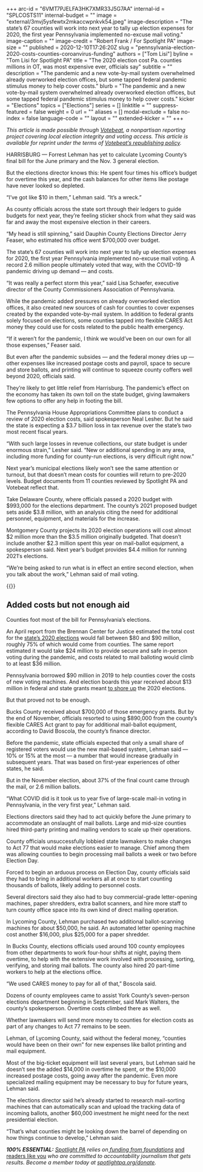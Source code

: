 +++
arc-id = "6VMT7PJELFA3HK7XMR33J5G7AA"
internal-id = "SPLCOSTS11"
internal-budget = ""
image = "external/3mvj5ysfewtx2mkaccwpnkvk54.jpeg"
image-description = "The state’s 67 counties will work into next year to tally up election expenses for 2020, the first year Pennsylvania implemented no-excuse mail voting."
image-caption = ""
image-credit = "Robert Frank / For Spotlight PA"
image-size = ""
published = 2020-12-10T17:26:20Z
slug = "pennsylvania-election-2020-costs-counties-coroanvirus-funding"
authors = ["Tom Lisi"]
byline = "Tom Lisi for Spotlight PA"
title = "The 2020 election cost Pa. counties millions in OT, was most expensive ever, officials say"
subtitle = ""
description = "The pandemic and a new vote-by-mail system overwhelmed already overworked election offices, but some tapped federal pandemic stimulus money to help cover costs."
blurb = "The pandemic and a new vote-by-mail system overwhelmed already overworked election offices, but some tapped federal pandemic stimulus money to help cover costs."
kicker = "Elections"
topics = ["Elections"]
series = []
linktitle = ""
suppress-featured = false
weight = 0
url = ""
aliases = []
modal-exclude = false
no-index = false
language-code = ""
layout = ""
extended-kicker = ""
+++

<i>This article is made possible through </i><a href="http://votebeat.org/"><i>Votebeat</i></a><i>, a nonpartisan reporting project covering local election integrity and voting access. This article is available for reprint under the terms of </i><a href="https://votebeat.org/republishing/"><i>Votebeat’s republishing policy</i></a><i>.</i>

HARRISBURG — Forrest Lehman has yet to calculate Lycoming County’s final bill for the June primary and the Nov. 3 general election.

But the elections director knows this: He spent four times his office’s budget for overtime this year, and the cash balances for other items like postage have never looked so depleted.

“I’ve got like $10 in them,” Lehman said. “It’s a wreck.”

As county officials across the state sort through their ledgers to guide budgets for next year, they’re feeling sticker shock from what they said was far and away the most expensive election in their careers.

“My head is still spinning,” said Dauphin County Elections Director Jerry Feaser, who estimated his office went $700,000 over budget.

The state’s 67 counties will work into next year to tally up election expenses for 2020, the first year Pennsylvania implemented no-excuse mail voting. A record 2.6 million people ultimately voted that way, with the COVID-19 pandemic driving up demand — and costs.

“It was really a perfect storm this year,” said Lisa Schaefer, executive director of the County Commissioners Association of Pennsylvania.

<script src="https://www.spotlightpa.org/embed.js" async></script><div data-spl-embed-version="1" data-spl-src="https://www.spotlightpa.org/embeds/donate/?teaser_text=Spotlight%20PA%20provides%20essential%2C%20public-service%20journalism%20thanks%20to%20readers%20like%20you.%20%3Cb%3EBecome%20a%20member%20today%20with%20a%20gift%20of%20%2415%2Fmonth%20or%20more%20and%20receive%20our%20exclusive%20Pennsylvania%20tote%20bag.%3C%2Fb%3E&cta_text=YES%2C%20COUNT%20ME%20IN&eyebrow_text=BECOME%20A%20MEMBER"></div>

While the pandemic added pressures on already overworked election offices, it also created new sources of cash for counties to cover expenses created by the expanded vote-by-mail system. In addition to federal grants solely focused on elections, some counties tapped into flexible CARES Act money they could use for costs related to the public health emergency.

“If it weren’t for the pandemic, I think we would’ve been on our own for all those expenses,” Feaser said.

But even after the pandemic subsides — and the federal money dries up — other expenses like increased postage costs and payroll, space to secure and store ballots, and printing will continue to squeeze county coffers well beyond 2020, officials said.

They’re likely to get little relief from Harrisburg. The pandemic’s effect on the economy has taken its own toll on the state budget, giving lawmakers few options to offer any help in footing the bill.

The Pennsylvania House Appropriations Committee plans to conduct a review of 2020 election costs, said spokesperson Neal Lesher. But he said the state is expecting a $3.7 billion loss in tax revenue over the state’s two most recent fiscal years.

“With such large losses in revenue collections, our state budget is under enormous strain,” Lesher said. “New or additional spending in any area, including more funding for county-run elections, is very difficult right now.”

Next year’s municipal elections likely won’t see the same attention or turnout, but that doesn’t mean costs for counties will return to pre-2020 levels. Budget documents from 11 counties reviewed by Spotlight PA and Votebeat reflect that.

Take Delaware County, where officials passed a 2020 budget with $993,000 for the elections department. The county’s 2021 proposed budget sets aside $3.8 million, with an analysis citing the need for additional personnel, equipment, and materials for the increase.

Montgomery County projects its 2020 election operations will cost almost $2 million more than the $3.5 million originally budgeted. That doesn’t include another $2.3 million spent this year on mail-ballot equipment, a spokesperson said. Next year’s budget provides $4.4 million for running 2021′s elections.

“We’re being asked to run what is in effect an entire second election, when you talk about the work,” Lehman said of mail voting.

{{<picture src="external/0p5xhj0d5z3dw03henjbf7r2k0.jpeg" description="By the end of November, officials in Bucks County resorted to using $890,000 from the county’s flexible CARES Act grant to pay for additional mail-ballot equipment." caption="By the end of November, officials in Bucks County resorted to using $890,000 from the county’s flexible CARES Act grant to pay for additional mail-ballot equipment." credit="TYGER WILLIAMS / Philadelphia Inquirer">}} 

## Added costs but not enough aid

Counties foot most of the bill for Pennsylvania’s elections.

An April report from the Brennan Center for Justice estimated the total cost for the <a href="https://www.brennancenter.org/sites/default/files/2020-04/2020_04_5StateCostAnalysis_0.pdf">state’s 2020 elections</a> would fall between $80 and $90 million, roughly 75% of which would come from counties. The same report estimated it would take $24 million to provide secure and safe in-person voting during the pandemic, and costs related to mail balloting would climb to at least $36 million.

Pennsylvania borrowed $90 million in 2019 to help counties cover the costs of new voting machines. And election boards this year received about $13 million in federal and state grants meant <a href="https://www.dos.pa.gov/VotingElections/Pages/2020-Federal-Grants.aspx">to shore up</a> the 2020 elections.

But that proved not to be enough.

Bucks County received about $700,000 of those emergency grants. But by the end of November, officials resorted to using $890,000 from the county’s flexible CARES Act grant to pay for additional mail-ballot equipment, according to David Boscola, the county’s finance director.

Before the pandemic, state officials expected that only a small share of registered voters would use the new mail-based system, Lehman said — 10% or 15% at the most — a number that would increase gradually in subsequent years. That was based on first-year experiences of other states, he said.

But in the November election, about 37% of the final count came through the mail, or 2.6 million ballots.

“What COVID did is it took us to year five of large-scale mail-in voting in Pennsylvania, in the very first year,” Lehman said.

Elections directors said they had to act quickly before the June primary to accommodate an onslaught of mail ballots. Large and mid-size counties hired third-party printing and mailing vendors to scale up their operations.

<script src="https://www.spotlightpa.org/embed.js" async></script><div data-spl-embed-version="1" data-spl-src="https://www.spotlightpa.org/embeds/newsletter/"></div>

County officials unsuccessfully lobbied state lawmakers to make changes to Act 77 that would make elections easier to manage. Chief among them was allowing counties to begin processing mail ballots a week or two before Election Day.

Forced to begin an arduous process on Election Day, county officials said they had to bring in additional workers all at once to start counting thousands of ballots, likely adding to personnel costs.

Several directors said they also had to buy commercial-grade letter-opening machines, paper shredders, extra ballot scanners, and hire more staff to turn county office space into its own kind of direct mailing operation.

In Lycoming County, Lehman purchased two additional ballot-scanning machines for about $50,000, he said. An automated letter opening machine cost another $16,000, plus $25,000 for a paper shredder.

In Bucks County, elections officials used around 100 county employees from other departments to work four-hour shifts at night, paying them overtime, to help with the extensive work involved with processing, sorting, verifying, and storing mail ballots. The county also hired 20 part-time workers to help at the elections office.

“We used CARES money to pay for all of that,” Boscola said.

Dozens of county employees came to assist York County’s seven-person elections department beginning in September, said Mark Walters, the county’s spokesperson. Overtime costs climbed there as well.

Whether lawmakers will send more money to counties for election costs as part of any changes to Act 77 remains to be seen.

Lehman, of Lycoming County, said without the federal money, “counties would have been on their own” for new expenses like ballot printing and mail equipment.

Most of the big-ticket equipment will last several years, but Lehman said he doesn’t see the added $14,000 in overtime he spent, or the $10,000 increased postage costs, going away after the pandemic. Even more specialized mailing equipment may be necessary to buy for future years, Lehman said.

The elections director said he’s already started to research mail-sorting machines that can automatically scan and upload the tracking data of incoming ballots, another $60,000 investment he might need for the next presidential election.

“That’s what counties might be looking down the barrel of depending on how things continue to develop,” Lehman said.

<i><b>100% ESSENTIAL:</b></i><i> </i><a href="https://www.spotlightpa.org/"><i>Spotlight PA</i></a><i> relies on</i><a href="https://www.spotlightpa.org/support"><i> funding from foundations</i></a><i> </i><a href="https://www.spotlightpa.org/support">and readers like you</a><i> who are committed to accountability journalism that gets results. Become a member today at </i><a href="http://checkout.fundjournalism.org/memberform?org_id=spotlightpa&campaign=701f4000000TVuIAAW"><i>spotlightpa.org/donate</i></a><i>.</i>
